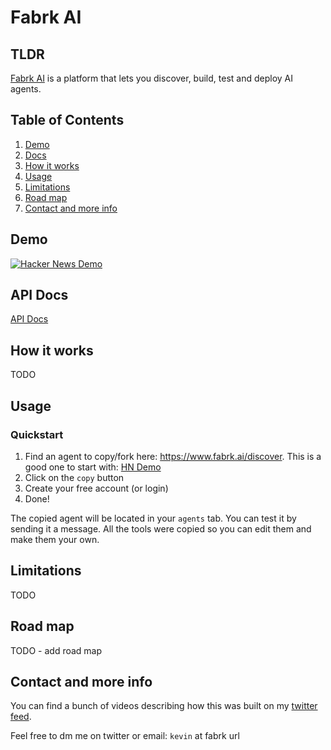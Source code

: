 
# Fabrk AI

## TLDR

[Fabrk AI](https://www.fabrk.ai/) is a platform that lets you discover, build, test and deploy AI agents. 

## Table of Contents

1. [Demo](#demo)
1. [Docs](#api-docs)
1. [How it works](#how-it-works)
1. [Usage](#usage)
1. [Limitations](#limitations)
1. [Road map](#road-map)
1. [Contact and more info](#contact-and-more-info)

## Demo

[![Hacker News Demo](https://img.youtube.com/vi/vpYqR8Qq8UI/0.jpg)](https://www.youtube.com/watch?v=vpYqR8Qq8UI)

## API Docs
[API Docs](https://docs.fabrk.ai/)

## How it works

TODO

## Usage

### Quickstart

1) Find an agent to copy/fork here: https://www.fabrk.ai/discover. This is a good one to start with: [HN Demo](https://www.fabrk.ai/agent/hacker-news-demo-agent)
2) Click on the `copy` button
3) Create your free account (or login)
4) Done!

The copied agent will be located in your `agents` tab. You can test it by sending it a message. All the tools were copied so you can edit them and make them your own.


## Limitations

TODO 

## Road map

TODO - add road map

## Contact and more info

You can find a bunch of videos describing how this was built on my [twitter feed](https://twitter.com/KevinGrassi).

Feel free to dm me on twitter or email: `kevin` at fabrk url


